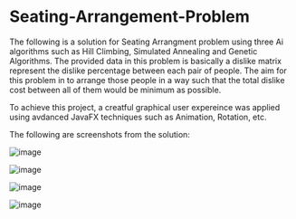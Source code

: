 # Seating-Arrangement-Problem

The following is a solution for Seating Arrangment problem using three Ai algorithms such as Hill Climbing, Simulated Annealing and Genetic Algorithms.
The provided data in this problem is basically a dislike matrix represent the dislike percentage between each pair of people.
The aim for this problem in to arrange those people in a way such that the total dislike cost between all of them would be minimum as possible.

To achieve this project, a creatful graphical user expereince was applied using avdanced JavaFX techniques such as Animation, Rotation, etc.

The following are screenshots from the solution:

![image](https://github.com/019mj/Seating-Arrangement-Problem/assets/131479958/0c510e96-2d9d-4862-bc58-c5f5c43990c6)

![image](https://github.com/019mj/Seating-Arrangement-Problem/assets/131479958/bbee333a-6cb7-4d91-817d-677e3cdbcd16)

![image](https://github.com/019mj/Seating-Arrangement-Problem/assets/131479958/1f821697-bc17-4603-9396-a4644e06d77d)

![image](https://github.com/019mj/Seating-Arrangement-Problem/assets/131479958/945389a1-93da-477c-874f-fa62c680ab03)

